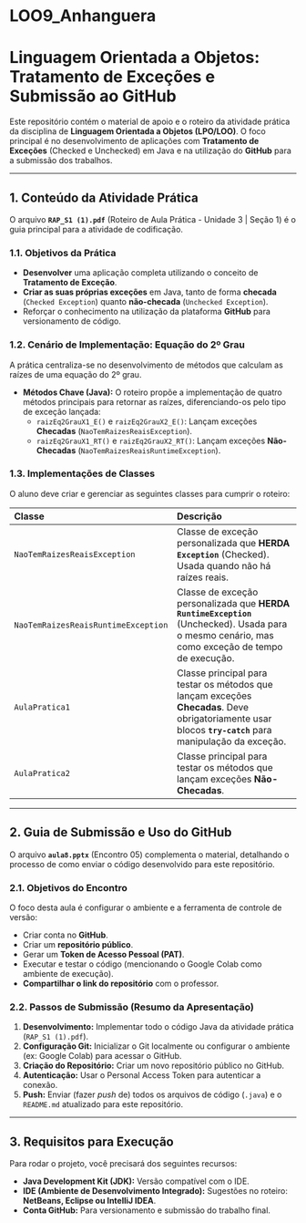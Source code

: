 # LOO9_Anhanguera

# Linguagem Orientada a Objetos: Tratamento de Exceções e Submissão ao GitHub

Este repositório contém o material de apoio e o roteiro da atividade prática da disciplina de **Linguagem Orientada a Objetos (LPO/LOO)**. O foco principal é no desenvolvimento de aplicações com **Tratamento de Exceções** (Checked e Unchecked) em Java e na utilização do **GitHub** para a submissão dos trabalhos.

---

## 1. Conteúdo da Atividade Prática

O arquivo **`RAP_S1 (1).pdf`** (Roteiro de Aula Prática - Unidade 3 | Seção 1) é o guia principal para a atividade de codificação.

### 1.1. Objetivos da Prática

* **Desenvolver** uma aplicação completa utilizando o conceito de **Tratamento de Exceção**.
* **Criar as suas próprias exceções** em Java, tanto de forma **checada** (`Checked Exception`) quanto **não-checada** (`Unchecked Exception`).
* Reforçar o conhecimento na utilização da plataforma **GitHub** para versionamento de código.

### 1.2. Cenário de Implementação: Equação do 2º Grau

A prática centraliza-se no desenvolvimento de métodos que calculam as raízes de uma equação do 2º grau.

* **Métodos Chave (Java):** O roteiro propõe a implementação de quatro métodos principais para retornar as raízes, diferenciando-os pelo tipo de exceção lançada:
    * `raizEq2GrauX1_E()` e `raizEq2GrauX2_E()`: Lançam exceções **Checadas** (`NaoTemRaizesReaisException`).
    * `raizEq2GrauX1_RT()` e `raizEq2GrauX2_RT()`: Lançam exceções **Não-Checadas** (`NaoTemRaizesReaisRuntimeException`).

### 1.3. Implementações de Classes

O aluno deve criar e gerenciar as seguintes classes para cumprir o roteiro:

| Classe | Descrição |
| :--- | :--- |
| `NaoTemRaizesReaisException` | Classe de exceção personalizada que **HERDA `Exception`** (Checked). Usada quando não há raízes reais. |
| `NaoTemRaizesReaisRuntimeException` | Classe de exceção personalizada que **HERDA `RuntimeException`** (Unchecked). Usada para o mesmo cenário, mas como exceção de tempo de execução. |
| `AulaPratica1` | Classe principal para testar os métodos que lançam exceções **Checadas**. Deve obrigatoriamente usar blocos **`try-catch`** para manipulação da exceção. |
| `AulaPratica2` | Classe principal para testar os métodos que lançam exceções **Não-Checadas**. |

---

## 2. Guia de Submissão e Uso do GitHub

O arquivo **`aula8.pptx`** (Encontro 05) complementa o material, detalhando o processo de como enviar o código desenvolvido para este repositório.

### 2.1. Objetivos do Encontro

O foco desta aula é configurar o ambiente e a ferramenta de controle de versão:

* Criar conta no **GitHub**.
* Criar um **repositório público**.
* Gerar um **Token de Acesso Pessoal (PAT)**.
* Executar e testar o código (mencionando o Google Colab como ambiente de execução).
* **Compartilhar o link do repositório** com o professor.

### 2.2. Passos de Submissão (Resumo da Apresentação)

1.  **Desenvolvimento:** Implementar todo o código Java da atividade prática (`RAP_S1 (1).pdf`).
2.  **Configuração Git:** Inicializar o Git localmente ou configurar o ambiente (ex: Google Colab) para acessar o GitHub.
3.  **Criação do Repositório:** Criar um novo repositório público no GitHub.
4.  **Autenticação:** Usar o Personal Access Token para autenticar a conexão.
5.  **Push:** Enviar (fazer *push* de) todos os arquivos de código (`.java`) e o `README.md` atualizado para este repositório.

---

## 3. Requisitos para Execução

Para rodar o projeto, você precisará dos seguintes recursos:

* **Java Development Kit (JDK):** Versão compatível com o IDE.
* **IDE (Ambiente de Desenvolvimento Integrado):** Sugestões no roteiro: **NetBeans, Eclipse ou IntelliJ IDEA**.
* **Conta GitHub:** Para versionamento e submissão do trabalho final.
